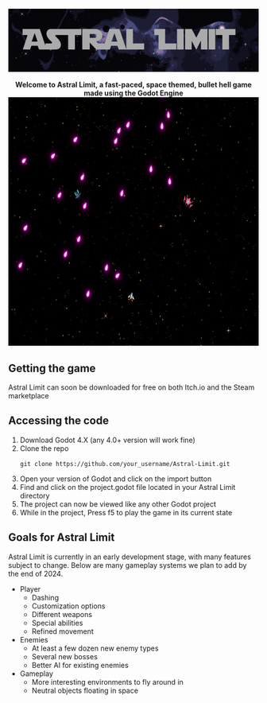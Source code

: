 <p align="center">
  <img src="temp_banner.png"/>
</p>

<p align="center">
  <strong>Welcome to Astral Limit, a fast-paced, space themed, bullet hell game made using the Godot Engine</strong>

  <img width="600" height="500" src="gameplay_example.png">
</p>

## Getting the game

Astral Limit can soon be downloaded for free on both Itch.io and the Steam marketplace

## Accessing the code

1. Download Godot 4.X (any 4.0+ version will work fine)
2. Clone the repo
   ```
   git clone https://github.com/your_username/Astral-Limit.git
   ```
3. Open your version of Godot and click on the import button
4. Find and click on the project.godot file located in your Astral Limit directory
5. The project can now be viewed like any other Godot project
6. While in the project, Press f5 to play the game in its current state

## Goals for Astral Limit

Astral Limit is currently in an early development stage, with many features subject to change. Below are many gameplay systems we plan to add by the end of 2024.

- Player
  - Dashing
  - Customization options
  - Different weapons
  - Special abilities
  - Refined movement
- Enemies
  - At least a few dozen new enemy types
  - Several new bosses
  - Better AI for existing enemies
- Gameplay
  - More interesting environments to fly around in
  - Neutral objects floating in space

